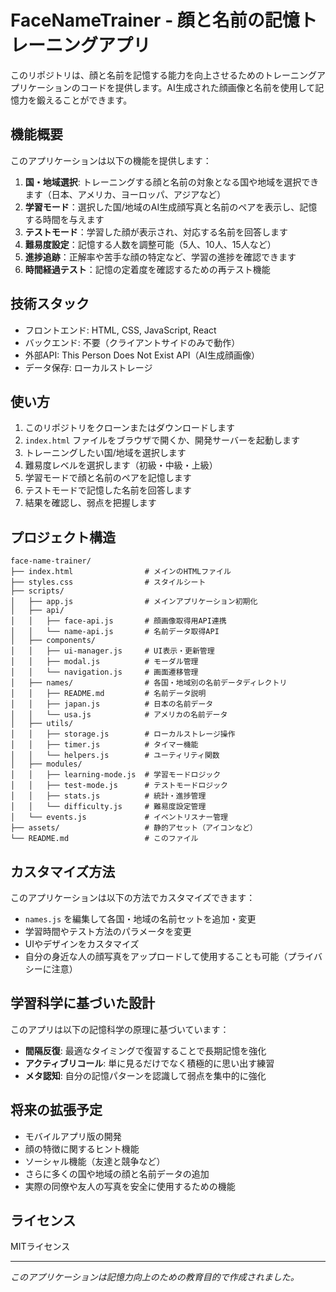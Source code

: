 # FaceNameTrainer - 顔と名前の記憶トレーニングアプリ

このリポジトリは、顔と名前を記憶する能力を向上させるためのトレーニングアプリケーションのコードを提供します。AI生成された顔画像と名前を使用して記憶力を鍛えることができます。

## 機能概要

このアプリケーションは以下の機能を提供します：

1. **国・地域選択**: トレーニングする顔と名前の対象となる国や地域を選択できます（日本、アメリカ、ヨーロッパ、アジアなど）
2. **学習モード**：選択した国/地域のAI生成顔写真と名前のペアを表示し、記憶する時間を与えます
3. **テストモード**：学習した顔が表示され、対応する名前を回答します
4. **難易度設定**：記憶する人数を調整可能（5人、10人、15人など）
5. **進捗追跡**：正解率や苦手な顔の特定など、学習の進捗を確認できます
6. **時間経過テスト**：記憶の定着度を確認するための再テスト機能

## 技術スタック

- フロントエンド: HTML, CSS, JavaScript, React
- バックエンド: 不要（クライアントサイドのみで動作）
- 外部API: This Person Does Not Exist API（AI生成顔画像）
- データ保存: ローカルストレージ

## 使い方

1. このリポジトリをクローンまたはダウンロードします
2. `index.html` ファイルをブラウザで開くか、開発サーバーを起動します
3. トレーニングしたい国/地域を選択します
4. 難易度レベルを選択します（初級・中級・上級）
5. 学習モードで顔と名前のペアを記憶します
6. テストモードで記憶した名前を回答します
7. 結果を確認し、弱点を把握します

## プロジェクト構造

```
face-name-trainer/
├── index.html                # メインのHTMLファイル
├── styles.css                # スタイルシート
├── scripts/
│   ├── app.js                # メインアプリケーション初期化
│   ├── api/
│   │   ├── face-api.js       # 顔画像取得用API連携
│   │   └── name-api.js       # 名前データ取得API
│   ├── components/
│   │   ├── ui-manager.js     # UI表示・更新管理
│   │   ├── modal.js          # モーダル管理
│   │   └── navigation.js     # 画面遷移管理
│   ├── names/                # 各国・地域別の名前データディレクトリ
│   │   ├── README.md         # 名前データ説明
│   │   ├── japan.js          # 日本の名前データ
│   │   └── usa.js            # アメリカの名前データ
│   ├── utils/
│   │   ├── storage.js        # ローカルストレージ操作
│   │   ├── timer.js          # タイマー機能
│   │   └── helpers.js        # ユーティリティ関数
│   ├── modules/
│   │   ├── learning-mode.js  # 学習モードロジック
│   │   ├── test-mode.js      # テストモードロジック
│   │   ├── stats.js          # 統計・進捗管理
│   │   └── difficulty.js     # 難易度設定管理
│   └── events.js             # イベントリスナー管理
├── assets/                   # 静的アセット（アイコンなど）
└── README.md                 # このファイル
```

## カスタマイズ方法

このアプリケーションは以下の方法でカスタマイズできます：

- `names.js` を編集して各国・地域の名前セットを追加・変更
- 学習時間やテスト方法のパラメータを変更
- UIやデザインをカスタマイズ
- 自分の身近な人の顔写真をアップロードして使用することも可能（プライバシーに注意）

## 学習科学に基づいた設計

このアプリは以下の記憶科学の原理に基づいています：

- **間隔反復**: 最適なタイミングで復習することで長期記憶を強化
- **アクティブリコール**: 単に見るだけでなく積極的に思い出す練習
- **メタ認知**: 自分の記憶パターンを認識して弱点を集中的に強化

## 将来の拡張予定

- モバイルアプリ版の開発
- 顔の特徴に関するヒント機能
- ソーシャル機能（友達と競争など）
- さらに多くの国や地域の顔と名前データの追加
- 実際の同僚や友人の写真を安全に使用するための機能

## ライセンス

MITライセンス

---

*このアプリケーションは記憶力向上のための教育目的で作成されました。*
